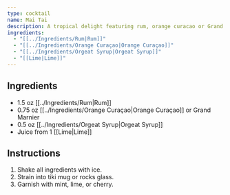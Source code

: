 ```yaml
---
type: cocktail
name: Mai Tai
description: A tropical delight featuring rum, orange curacao or Grand Marnier, orgeat syrup, and lime juice.
ingredients:
  - "[[../Ingredients/Rum|Rum]]"
  - "[[../Ingredients/Orange Curaçao|Orange Curaçao]]"
  - "[[../Ingredients/Orgeat Syrup|Orgeat Syrup]]"
  - "[[Lime|Lime]]"
---
```


## Ingredients
- 1.5 oz [[../Ingredients/Rum|Rum]]
- 0.75 oz [[../Ingredients/Orange Curaçao|Orange Curaçao]] or Grand Marnier
- 0.5 oz [[../Ingredients/Orgeat Syrup|Orgeat Syrup]]
- Juice from 1 [[Lime|Lime]]

## Instructions
1. Shake all ingredients with ice.
2. Strain into tiki mug or rocks glass.
3. Garnish with mint, lime, or cherry.
